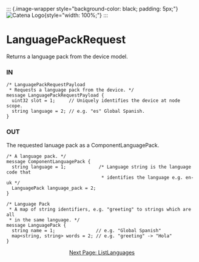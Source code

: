 ::: {.image-wrapper style="background-color: black; padding: 5px;"}
![Catena Logo](../images/Catena%20Logo_PMS2191%20&%20White.png){style="width: 100%;"}
:::

# LanguagePackRequest
Returns a language pack from the device model.

### IN
```
/* LanguagePackRequestPayload
 * Requests a language pack from the device. */
message LanguagePackRequestPayload {
  uint32 slot = 1;     // Uniquely identifies the device at node scope.
  string language = 2; // e.g. "es" Global Spanish.
}
```

### OUT
The requested lanuage pack as a ComponentLanguagePack.
```
/* A language pack. */
message ComponentLanguagePack {
  string language = 1;            /* Language string is the language code that
                                   * identifies the language e.g. en-uk */
  LanguagePack language_pack = 2;
}

/* Language Pack
 * A map of string identifiers, e.g. "greeting" to strings which are all
 * in the same language. */
message LanguagePack {
  string name = 1;               // e.g. "Global Spanish"
  map<string, string> words = 2; // e.g. "greeting" -> "Hola"
}
```

<div style="text-align: center">

[Next Page: ListLanguages](ListLanguages.html)

</div>